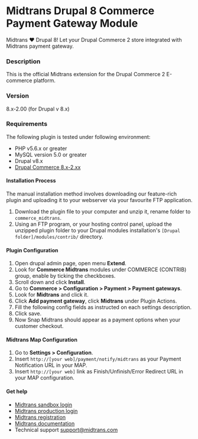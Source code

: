 Midtrans Drupal 8 Commerce Payment Gateway Module
=======================================================

Midtrans :heart: Drupal 8! 
Let your Drupal Commerce 2 store integrated with Midtrans payment gateway.

### Description
This is the official Midtrans extension for the Drupal Commerce 2 E-commerce platform.

### Version
8.x-2.00
(for Drupal v 8.x)

### Requirements
The following plugin is tested under following environment:

* PHP v5.6.x or greater
* MySQL version 5.0 or greater
* Drupal v8.x
* [Drupal Commerce 8.x-2.xx ](http://www.drupal.org/project/commerce)

#### Installation Process
The manual installation method involves downloading our feature-rich plugin and uploading it to your webserver via your favourite FTP application.

1. Download the plugin file to your computer and unzip it, rename folder to ``commerce_midtrans``.
2. Using an FTP program, or your hosting control panel, upload the unzipped plugin folder to your Drupal modules installation's ``[Drupal folder]/modules/contrib/`` directory. 

#### Plugin Configuration
1. Open drupal admin page, open menu **Extend**.
2. Look for **Commerce Midtrans** modules under COMMERCE (CONTRIB) group, enable by ticking the checkboxes.
3. Scroll down and click **Install**.
4. Go to **Commerce > Configuration > Payment > Payment gateways**.
5. Look for **Midtrans** and click it.
6. Click **Add payment gateway**, click **Midtrans** under Plugin Actions.
7. Fill the following config fields as instructed on each settings description.
8. Click save.
9. Now Snap Midtrans should appear as a payment options when your customer checkout.

#### Midtrans Map Configuration
1. Go to **Settings > Configuration**.
2. Insert ``http://[your web]/payment/notify/midtrans`` as your Payment Notification URL in your MAP.
3. Insert ``http://[your web]`` link as Finish/Unfinish/Error Redirect URL in your MAP configuration.

#### Get help
* [Midtrans sandbox login](https://dashboard.sandbox.midtrans.com)
* [Midtrans production login](https://dashboard.midtrans.com)
* [Midtrans registration](https://account.midtrans.com/register)
* [Midtrans documentation](http://docs.midtrans.com)
* Technical support [support@midtrans.com](mailto:support@midtrans.com)